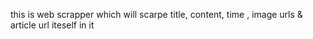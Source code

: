 this is web scrapper which will scarpe title, content, time , image urls &  article url iteself in it
